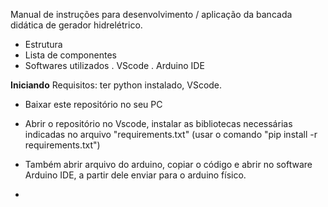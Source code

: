 Manual de instruções para desenvolvimento / aplicação da bancada didática de gerador hidrelétrico.
- Estrutura
- Lista de componentes
- Softwares utilizados
  . VScode
  . Arduino IDE

 **Iniciando**
  Requisitos: ter python instalado, VScode.
 - Baixar este repositório no seu PC
 

 - Abrir o repositório no Vscode, instalar as bibliotecas necessárias indicadas no arquivo "requirements.txt" (usar o comando "pip install -r requirements.txt")
 - Também abrir arquivo do arduino, copiar o código e abrir no software Arduino IDE, a partir dele enviar para o arduino físico.
 - 
